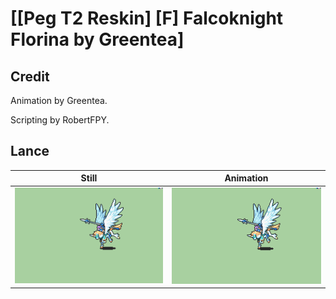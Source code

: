 # [\[Peg T2 Reskin\] \[F\] Falcoknight Florina by Greentea]

## Credit

Animation by Greentea.

Scripting by RobertFPY.

## Lance

| Still | Animation |
| :---: | :-------: |
| ![Lance still](./Lance_000.png) | ![Lance animation](./Lance.gif) |
